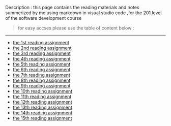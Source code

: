 Description :
this page contains the reading materials and notes summerized by me using markdown in visual studio code ,for the 201 level of the software development course
> for easy accses please use the table of content below :
***
* [the 1st reading assignment](https://tamaraalbilleh.github.io/reading-notes/Code201Reading-Notes/class-01)
* [the 2nd reading assignment](https://tamaraalbilleh.github.io/reading-notes/Code201Reading-Notes/class-02/class-02)
* [the 3rd reading assignment]()
* [the 4th reading assignment]()
* [the 5th reading assignment]()
* [the 6th reading assignment]()
* [the 7th reading assignment]()
* [the 8th reading assignment]()
* [the 9th reading assignment]()
* [the 10th reading assignment]()
* [the 11th reading assignment]()
* [the 12th reading assignment]()
* [the 13th reading assignment]()
* [the 14th reading assignment]()
* [the 15th reading assignment]()
